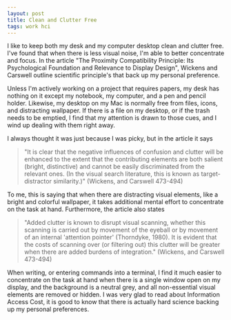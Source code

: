 ```yaml
---
layout: post
title: Clean and Clutter Free
tags: work hci
---
```

I like to keep both my desk and my computer desktop clean and clutter free.  I've found that when there is less visual noise, I'm able to better concentrate and focus.  In the article "The Proximity Compatibility Principle: Its Psychological Foundation and Relevance to Display Design", Wickens and Carswell outline scientific principle's that back up my personal preference.  

Unless I'm actively working on a project that requires papers, my desk has nothing on it except my notebook, my computer, and a pen and pencil holder.  Likewise, my desktop on my Mac is normally free from files, icons, and distracting wallpaper.  If there is a file on my desktop, or if the trash needs to be emptied, I find that my attention is drawn to those cues, and I wind up dealing with them right away.  

I always thought it was just because I was picky, but in the article it says 

>"It is clear that the negative influences of confusion and clutter will be enhanced to the extent that the contributing elements are both salient (bright, distinctive) and cannot be easily discriminated from the relevant ones. (In the visual search literature, this is known as target-distractor similarity.)" (Wickens, and Carswell 473-494) 

To me, this is saying that when there are distracting visual elements, like a bright and colorful wallpaper, it takes additional mental effort to concentrate on the task at hand.  Furthermore, the article also states 

>"Added clutter is known to disrupt visual scanning, whether this scanning is carried out by movement of the eyeball or by movement of an internal 'attention pointer' (Thorndyke, 1980).  It is evident that the costs of scanning over (or filtering out) this clutter will be greater when there are added burdens of integration." (Wickens, and Carswell 473-494) 

When writing, or entering commands into a terminal, I find it much easier to concentrate on the task at hand when there is a single window open on my display, and the background is a neutral grey, and all non-essential visual elements are removed or hidden.  I was very glad to read about Information Access Cost, it is good to know that there is actually hard science backing up my personal preferences.
